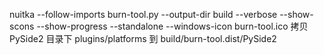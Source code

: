 nuitka --follow-imports burn-tool.py --output-dir build --verbose --show-scons --show-progress --standalone --windows-icon burn-tool.ico
拷贝 PySide2 目录下 plugins/platforms 到 build/burn-tool.dist/PySide2